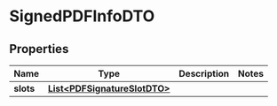 # SignedPDFInfoDTO

## Properties
Name | Type | Description | Notes
------------ | ------------- | ------------- | -------------
**slots** | [**List&lt;PDFSignatureSlotDTO&gt;**](PDFSignatureSlotDTO.md) |  | 

